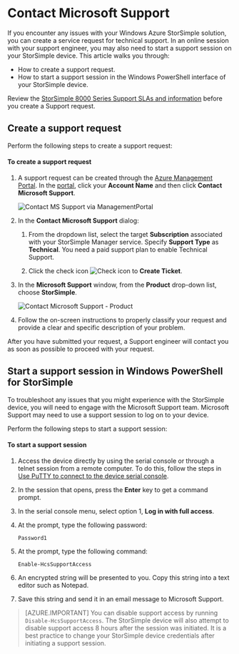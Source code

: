 <properties 
   pageTitle="Contact Microsoft Support | Windows Azure"
   description="Learn how to create a support request and start a support session on your StorSimple device."
   services="storsimple"
   documentationCenter=""
   authors="alkohli"
   manager="carolz"
   editor="" />
<tags
	ms.service="storsimple"
	ms.date="12/02/2015"
	wacn.date=""/>

# Contact Microsoft Support

If you encounter any issues with your Windows Azure StorSimple solution, you can create a service request for technical support. In an online session with your support engineer, you may also need to start a support session on your StorSimple device. This article walks you through:

- How to create a support request.
- How to start a support session in the Windows PowerShell interface of your StorSimple device.

Review the [StorSimple 8000 Series Support SLAs and information](https://msdn.microsoft.com/zh-cn/library/mt433077.aspx) before you create a Support request.

## Create a support request

Perform the following steps to create a support request:

#### To create a support request

1. A support request can be created through the [Azure Management Portal](http://manage.windowsazure.cn/). In the [portal](http://manage.windowsazure.cn/), click your **Account Name** and then click **Contact Microsoft Support**.

	![Contact MS Support via ManagementPortal](./media/storsimple-contact-microsoft-support/IC777286.png)

2. In the **Contact Microsoft Support** dialog:								

	1. From the dropdown list, select the target **Subscription** associated with your StorSimple Manager service. Specify **Support Type** as **Technical**. You need a paid support plan to enable Technical Support.

	2. Click the check icon ![Check icon](./media/storsimple-contact-microsoft-support/IC740895.png) to **Create Ticket**.

3. In the **Microsoft Support** window, from the **Product** drop-down list, choose **StorSimple**.

	![Contact Microsoft Support - Product](./media/storsimple-contact-microsoft-support/IC777288.png)

4. Follow the on-screen instructions to properly classify your request and provide a clear and specific description of your problem.

After you have submitted your request, a Support engineer will contact you as soon as possible to proceed with your request.

## Start a support session in Windows PowerShell for StorSimple

To troubleshoot any issues that you might experience with the StorSimple device, you will need to engage with the Microsoft Support team. Microsoft Support may need to use a support session to log on to your device. 

Perform the following steps to start a support session:

#### To start a support session

1. Access the device directly by using the serial console or through a telnet session from a remote computer. To do this, follow the steps in [Use PuTTY to connect to the device serial console](/documentation/articles/storsimple-deployment-walkthrough#use-putty-to-connect-to-the-device-serial-console).

2. In the session that opens, press the **Enter** key to get a command prompt.

3. In the serial console menu, select option 1, **Log in with full access**.

4. At the prompt, type the following password: 

	`Password1`

5. At the prompt, type the following command:

	`Enable-HcsSupportAccess`

6. An encrypted string will be presented to you. Copy this string into a text editor such as Notepad.

7. Save this string and send it in an email message to Microsoft Support. 

> [AZURE.IMPORTANT] You can disable support access by running `Disable-HcsSupportAccess`. The StorSimple device will also attempt to disable support access 8 hours after the session was initiated. It is a best practice to change your StorSimple device credentials after initiating a support session.